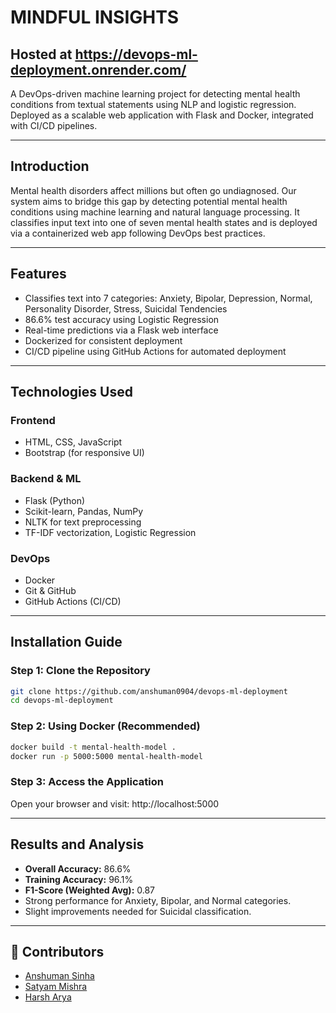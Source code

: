 # MINDFUL INSIGHTS
## Hosted at https://devops-ml-deployment.onrender.com/

A DevOps-driven machine learning project for detecting mental health conditions from textual statements using NLP and logistic regression. Deployed as a scalable web application with Flask and Docker, integrated with CI/CD pipelines.

---

## Introduction

Mental health disorders affect millions but often go undiagnosed. Our system aims to bridge this gap by detecting potential mental health conditions using machine learning and natural language processing. It classifies input text into one of seven mental health states and is deployed via a containerized web app following DevOps best practices.

---

## Features

- Classifies text into 7 categories: Anxiety, Bipolar, Depression, Normal, Personality Disorder, Stress, Suicidal Tendencies  
- 86.6% test accuracy using Logistic Regression  
- Real-time predictions via a Flask web interface  
- Dockerized for consistent deployment  
- CI/CD pipeline using GitHub Actions for automated deployment

---

## Technologies Used

### Frontend
- HTML, CSS, JavaScript
- Bootstrap (for responsive UI)

### Backend & ML
- Flask (Python)
- Scikit-learn, Pandas, NumPy
- NLTK for text preprocessing
- TF-IDF vectorization, Logistic Regression

### DevOps
- Docker
- Git & GitHub
- GitHub Actions (CI/CD)

---

## Installation Guide

### Step 1: Clone the Repository

```bash
git clone https://github.com/anshuman0904/devops-ml-deployment
cd devops-ml-deployment
```

### Step 2: Using Docker (Recommended)
```bash
docker build -t mental-health-model .
docker run -p 5000:5000 mental-health-model
```

### Step 3: Access the Application
Open your browser and visit: http://localhost:5000

---

## Results and Analysis
- **Overall Accuracy:** 86.6%
- **Training Accuracy:** 96.1%
- **F1-Score (Weighted Avg):** 0.87
- Strong performance for Anxiety, Bipolar, and Normal categories.
- Slight improvements needed for Suicidal classification.

---

## 👥 Contributors
- [Anshuman Sinha](https://github.com/anshuman0904)
- [Satyam Mishra](https://github.com/satyam-sm/)
- [Harsh Arya](https://github.com/harsharya102)

